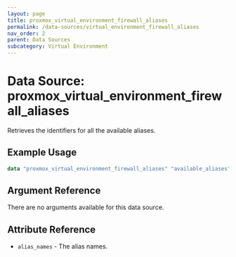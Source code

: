```yaml
---
layout: page
title: proxmox_virtual_environment_firewall_aliases
permalink: /data-sources/virtual_environment_firewall_aliases
nav_order: 2
parent: Data Sources
subcategory: Virtual Environment
---
```


# Data Source: proxmox_virtual_environment_firewall_aliases

Retrieves the identifiers for all the available aliases.

## Example Usage

```terraform
data "proxmox_virtual_environment_firewall_aliases" "available_aliases" {}
```

## Argument Reference

There are no arguments available for this data source.

## Attribute Reference

- `alias_names` - The alias names.
